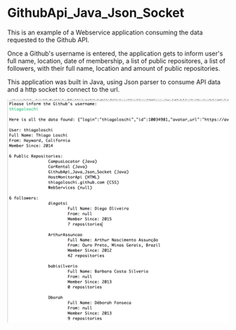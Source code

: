 # GithubApi_Java_Json_Socket

This is an example of a Webservice application consuming the data requested to the Github API.

Once a Github's username is entered, the application gets to inform user's full name, location, date of membership, a list of public repositores, a list of followers, with their full name, location and amount of public repositories.

This application was built in Java, using Json parser to consume API data and a http socket to connect to the url.


![example](https://github.com/thiagoloschi/GithubApi_Java_Json_Socket/blob/master/GithubApi.png)
